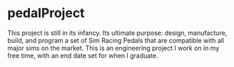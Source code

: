 # pedalProject
This project is still in its infancy. Its ultimate purpose: design, manufacture, build, and program a set of Sim Racing Pedals that are compatible with all major sims on the market. This is an engineering project I work on in my free time, with an end date set for when I graduate.
